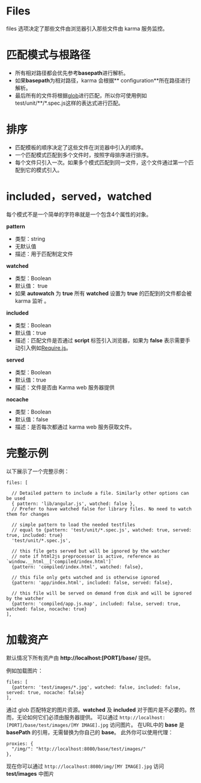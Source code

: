 # Files

files 选项决定了那些文件由浏览器引入那些文件由 karma 服务监控。

# 匹配模式与根路径

* 所有相对路径都会优先参考**basepath**进行解析。
* 如果**basepath**为相对路径，karma 会根据** configuration**所在路径进行解析。
* 最后所有的文件将根据[glob](https://github.com/isaacs/node-glob)进行匹配，所以你可使用例如test/unit/**/*.spec.js这样的表达式进行匹配。

# 排序

* 匹配模板的顺序决定了这些文件在浏览器中引入的顺序。
* 一个匹配模式匹配到多个文件时，按照字母排序进行排序。
* 每个文件只引入一次。如果多个模式匹配到同一文件，这个文件通过第一个匹配到它的模式引入。

# included，served，watched

每个模式不是一个简单的字符串就是一个包含4个属性的对象。

**pattern**
* 类型：string
* 无默认值
* 描述：用于匹配制定文件

**watched**
* 类型：Boolean
* 默认值： true
* 如果 **autowatch** 为 **true** 所有 **watched** 设置为 **true** 的匹配到的文件都会被 karma 监听 。

**included**
* 类型：Boolean
* 默认值：true
* 描述：匹配文件是否通过 **script** 标签引入浏览器，如果为 **false** 表示需要手动引入例如[Require.js](require.js.md)。

**served**
* 类型：Boolean
* 默认值：true
* 描述：文件是否由 Karma web 服务器提供

**nocache**
* 类型：Boolean
* 默认值：false
* 描述：是否每次都通过 karma web 服务获取文件。

# 完整示例

以下展示了一个完整示例：
```
files: [

  // Detailed pattern to include a file. Similarly other options can be used
  { pattern: 'lib/angular.js', watched: false },
  // Prefer to have watched false for library files. No need to watch them for changes

  // simple pattern to load the needed testfiles
  // equal to {pattern: 'test/unit/*.spec.js', watched: true, served: true, included: true}
  'test/unit/*.spec.js',

  // this file gets served but will be ignored by the watcher
  // note if html2js preprocessor is active, reference as `window.__html__['compiled/index.html']`
  {pattern: 'compiled/index.html', watched: false},

  // this file only gets watched and is otherwise ignored
  {pattern: 'app/index.html', included: false, served: false},

  // this file will be served on demand from disk and will be ignored by the watcher
  {pattern: 'compiled/app.js.map', included: false, served: true, watched: false, nocache: true}
],
```

# 加载资产

默认情况下所有资产由 **http://localhost:[PORT]/base/** 提供。

例如加载图片：
```
files: [
  {pattern: 'test/images/*.jpg', watched: false, included: false, served: true, nocache: false}
],
```
通过 glob 匹配特定的图片资源。**watched** 及 **included** 对于图片是不必要的。然而，无论如何它们必须由服务器提供。
可以通过 ```http://localhost:[PORT]/base/test/images/[MY IMAGE].jpg``` 访问图片。
在URL中的 **base** 是 **basePath** 的引用，无需替换为你自己的 **base**。
此外你可以使用代理：
```
proxies: {
  "/img/": "http://localhost:8080/base/test/images/"
},
```
现在你可以通过 ```http://localhost:8080/img/[MY IMAGE].jpg``` 访问 **test/images** 中图片